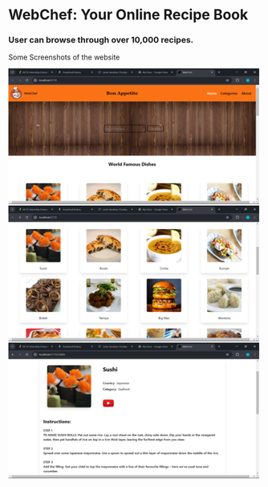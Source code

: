 # WebChef: Your Online Recipe Book
### User can browse through over 10,000 recipes.
Some Screenshots of the website

<img src="Screenshot1.png" width="500" height="270">

<img src="Screenshot3.png" width="500" height="270">

<img src="Screenshot2.png" width="500" height="270">
